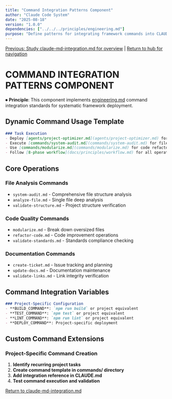 ```yaml
---
title: "Command Integration Patterns Component"
author: "Claude Code System"
date: "2025-08-18"
version: "1.0.0"
dependencies: ["../../../principles/engineering.md"]
purpose: "Define patterns for integrating framework commands into CLAUDE.md"
---
```


[Previous: Study claude-md-integration.md for overview](claude-md-integration.md) | [Return to hub for navigation](../../index.md)

# COMMAND INTEGRATION PATTERNS COMPONENT

⏺ **Principle**: This component implements [engineering.md](../../principles/engineering.md) command integration standards for systematic framework deployment.

## Dynamic Command Usage Template

```markdown
### Task Execution
- Deploy [agents/project-optimizer.md](agents/project-optimizer.md) for complex analysis
- Execute [commands/system-audit.md](commands/system-audit.md) for file examination
- Use [commands/modularize.md](commands/modularize.md) for code refactoring
- Follow [8-phase workflow](docs/principles/workflow.md) for all operations
```

## Core Operations

### File Analysis Commands
- `system-audit.md` - Comprehensive file structure analysis
- `analyze-file.md` - Single file deep analysis
- `validate-structure.md` - Project structure verification

### Code Quality Commands
- `modularize.md` - Break down oversized files
- `refactor-code.md` - Code improvement operations
- `validate-standards.md` - Standards compliance checking

### Documentation Commands
- `create-ticket.md` - Issue tracking and planning
- `update-docs.md` - Documentation maintenance
- `validate-links.md` - Link integrity verification

## Command Integration Variables

```markdown
### Project-Specific Configuration
- **BUILD_COMMAND**: `npm run build` or project equivalent
- **TEST_COMMAND**: `npm test` or project equivalent  
- **LINT_COMMAND**: `npm run lint` or project equivalent
- **DEPLOY_COMMAND**: Project-specific deployment
```

## Custom Command Extensions

### Project-Specific Command Creation
1. **Identify recurring project tasks**
2. **Create command template in commands/ directory**
3. **Add integration reference in CLAUDE.md**
4. **Test command execution and validation**

[Return to claude-md-integration.md](claude-md-integration.md)